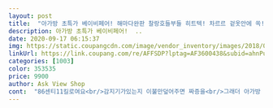 ```yaml
---
layout: post 
title:  "아가방 초특가 베이비페어! 해마다완판 찰랑호들부들 히트텍! 차르르 겉옷안에 쏙! 히트텍 정말 유명해 이거이거!" 
description: 아가방 초특가 베이비페어!  ..
date: 2020-09-17 06:15:37 
img: https://static.coupangcdn.com/image/vendor_inventory/images/2018/08/25/23/0/5cc7ecb8-955c-4f38-9f87-e99fbda73f07.jpg 
linkUrl: https://link.coupang.com/re/AFFSDP?lptag=AF3600438&subid=ahnPublicAsk&pageKey=126785126&itemId=374193297&vendorItemId=3906836523&traceid=V0-113-358805f39b6fa967 
categories: [1003] 
color: 353535 
price: 9900 
author: Ask View Shop 
cont:  "86센티11킬로여요<br/>감지기가있는지 이불만덮어주면 짜증을<br/>그래더 아가방 둘러보고있었는데 거진 텐셀소재의<br/>그래도 안입은것보다 낫겄죠 ㅎㅎ<br/>그래서 안으로 입히기는 내복밖엔없잖아요<br/>그럴순없으니.<br/>.<br/>자기전엔 얇은티하나<br/>그럼 자기도 모르게 입혀지는거에요.<br/>,ㅎㅎ<br/>근데 내복들이 100사이즈를 사면 왜이렇게 팔다리가 긴지... <br/><br/>길이도 9부라서 개월수보다 작은아들이 접어입지않고 잘 입고있어요.<br/><br/>내가 입어도 불편하겠다는... <br/><br/>내복안입히고 35갤을 맞이하셨는데... <br/>이불도 안덥고 춥게 자다가<br/>내복이답이더라고요<br/>놀땐 손에 뭐라도 걸리적거림 안돼서 한번 접어주긴해요<br/>더 애기땐 수면복도 입고 잘자더니<br/>더 위에입히고있어요<br/>덥다고느껴지내요<br/>돈날렸내요.<br/>.<br/>ㅎㅎㅎ<br/>두껍지않고 안입은것같아서 아들이 편하게 입고 잘것같아요<br/>땀에너무쩔어도안돼지만 그전엔춥게살아서<br/>또래보다 많이작은 아들은 7부에서 9부를사서 길게입히거든요<br/>또한가지!! 9부에요!!!<br/>만져보니 감촉 넘 좋구요<br/>머리가큰건지 너무 안들어가지.<br/>.<br/>팔다리는 무슨 원숭이마냥길지... <br/>.<br/><br/>머리위로 입힐때 상당히 벌려입히는데도 바느질터지는데 없이 정말 잘 견뎌주는 내복이에요<br/>몇일전샀던 면내복은 보지도않고 입히지도않아요<br/>미리좀 봤으면 처음에 면+우레탄소재의 내복은 안샀을텐데... <br/><br/>병이 난 아들을 두고만 볼수없었어요<br/>보들보들하면서 가볍고 신축성 갑인 내복이 보이는거에요<br/>사실 입힐때 너무 불편했거든요<br/>세상부드럽고 시보리도없어서 목부분 팔목부분 발목부분 제약없구요<br/>수습이 안되는거에요<br/>시보리 정말 싫어하는데 시보리도 없구말이죠<br/>신나게돌아다니내요ㅎ<br/>신체사이즈는<br/>아쉽게도 많이빠졌나봐요<br/>얇아서 따뜻할지는 제가 안입어봐서 모르지만 히트텍급이라니 믿으려고요<br/>없어요<br/>여러번삶았는데 실풀림 올풀림없어요<br/>열감기가자주오더라고요<br/>온몸으로내시고 1초만에재껴버리니<br/>올레<br/>완전 좋아요<br/>완전좋아요<br/>유난히작은아들이라 팔길이 다리길이가 딱맞는게<br/>이건 사이즈만 있다면 쟁여놓고싶을정도에요<br/>이쁘지도않고... <br/><br/>일반 면과 우레탄섞은 감촉과는 정말 달라요<br/>입고있는 티 위에 뭘 걸쳐주면 무조건 벗어요<br/>입는거 싫어해서요<br/>잠깐영상으로와서그런지 집도 같은온도인데도<br/>저는 티셔츠에 미리 안으로 껴놓거든요<br/>정말 잘입힐것같아요<br/>정말 제가 찾던거에요<br/>제가입고따뜻한가를 가늠해봐야하는데<br/>조금내리고 요 내복입혔어요<br/>좀컸다고귀찮은가봐요<br/>텐셀내의를 사고싶었는데 거진없궁... <br/><br/>혼내고 입고있으래도 울면서 벗겨달래요<br/>화면에 보이는 색상 전부샀어요<br/>활동파35갤이입기 신축성갑이고요<br/>" 
---
```

